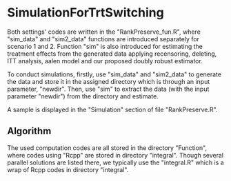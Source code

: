 # SimulationForTrtSwitching

Both settings' codes are written in the "RankPreserve_fun.R", where "sim_data" and "sim2_data" functions are introduced separately for scenario 1 and 2. Function "sim" is also introduced for estimating the treatment effects from the generated data applying recensoring, deleting, ITT analysis, aalen model and our proposed doubly robust estimator.

To conduct simulations, firstly, use "sim_data" and "sim2_data" to generate the data and store it in the assigned directory which is through an input parameter, "newdir". Then, use "sim" to extract the data (with the input parameter "newdir") from the directory and estimate.

 A sample is displayed in the "Simulation" section of file "RankPreserve.R".
 
 ## Algorithm
 
 The used computation codes are all stored in the directory "Function", where codes using "Rcpp" are stored in directory "integral". Though several parallel solutions are listed there, we typically use the "integral.R" which is a wrap of Rcpp codes in directory "integral".
